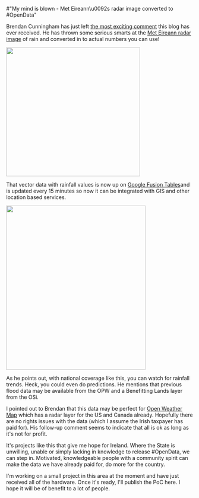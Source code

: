 #"My mind is blown - Met Eireann\u0092s radar image converted to #OpenData"

Brendan Cunningham has just left <a href="http://conoroneill.net/bandon-flood-data-fews-now-available-on-cosmpachube/#comment-2311">the most exciting comment</a> this blog has ever received. He has thrown some serious smarts at the <a href="http://www.met.ie/weathermaps/Web_radar.gif">Met Eireann radar image</a> of rain and converted in to actual numbers you can use!

<a href="http://www.met.ie/weathermaps/Web_radar.gif"><img class="aligncenter" src="http://www.met.ie/weathermaps/Web_radar.gif" alt="" width="360" height="347" /></a>

That vector data with rainfall values is now up on <a href="https://www.google.com/fusiontables/DataSource?docid=1E0Z4OTUfKXHzaLzFQT3aLlzJ-9LeWwcoCFyHsXk">Google Fusion Tables</a>and is updated every 15 minutes so now it can be integrated with GIS and other location based services.

<a href="https://www.google.com/fusiontables/DataSource?docid=1E0Z4OTUfKXHzaLzFQT3aLlzJ-9LeWwcoCFyHsXk"><img class="size-full wp-image-835 aligncenter" title="fusion" src="https://s3-eu-west-1.amazonaws.com/conoroneill.net/wp-content/uploads/2012/08/fusion.png" alt="" width="375" height="442" /></a>

As he points out, with national coverage like this, you can watch for rainfall trends. Heck, you could even do predictions. He mentions that previous flood data may be available from the OPW and a Benefitting Lands layer from the OSi.

I pointed out to Brendan that this data may be perfect for <a href="http://openweathermap.org/">Open Weather Map</a> which has a radar layer for the US and Canada already. Hopefully there are no rights issues with the data (which I assume the Irish taxpayer has paid for). His follow-up comment seems to indicate that all is ok as long as it's not for profit.

It's projects like this that give me hope for Ireland. Where the State is unwilling, unable or simply lacking in knowledge to release #OpenData, we can step in. Motivated, knowledgeable people with a community spirit can make the data we have already paid for, do more for the country.

I'm working on a small project in this area at the moment and have just received all of the hardware. Once it's ready, I'll publish the PoC here. I hope it will be of benefit to a lot of people.

&nbsp;
